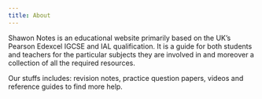 ```yaml
---
title: About
---
```


Shawon Notes is an educational website primarily based on the UK’s Pearson Edexcel IGCSE and IAL qualification. It is a guide for both students and teachers for the particular subjects they are involved in and moreover a collection of all the required resources.

Our stuffs includes: revision notes, practice question papers, videos and reference guides to find more help.
